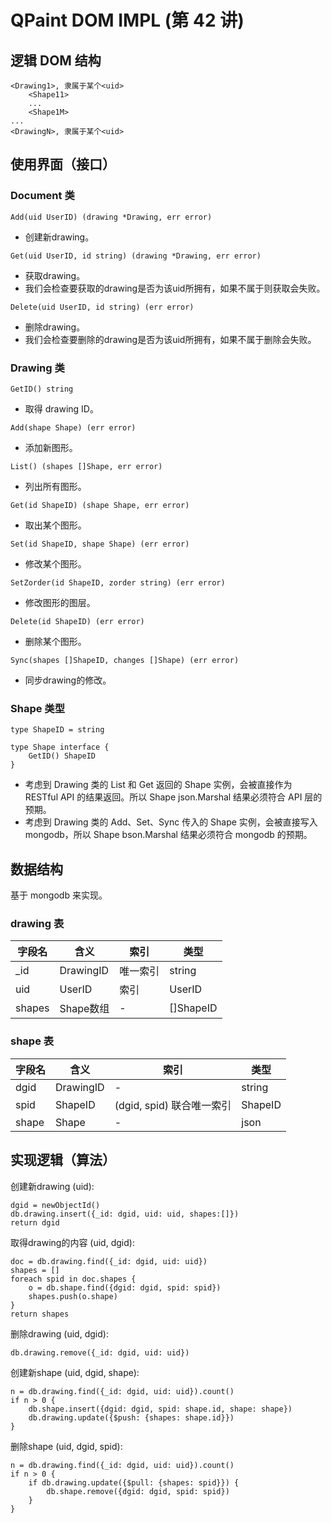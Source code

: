 QPaint DOM IMPL (第 42 讲)
========

## 逻辑 DOM 结构

```
<Drawing1>, 隶属于某个<uid>
    <Shape11>
    ...
    <Shape1M>
...
<DrawingN>, 隶属于某个<uid>
```

## 使用界面（接口）

### Document 类

```
Add(uid UserID) (drawing *Drawing, err error)
```
* 创建新drawing。 

```
Get(uid UserID, id string) (drawing *Drawing, err error)
```
* 获取drawing。
* 我们会检查要获取的drawing是否为该uid所拥有，如果不属于则获取会失败。 

```
Delete(uid UserID, id string) (err error)
```
* 删除drawing。
* 我们会检查要删除的drawing是否为该uid所拥有，如果不属于删除会失败。 


### Drawing 类

```
GetID() string
```
* 取得 drawing ID。

```
Add(shape Shape) (err error)
```
* 添加新图形。

```
List() (shapes []Shape, err error)
```
* 列出所有图形。

```
Get(id ShapeID) (shape Shape, err error)
```
* 取出某个图形。

```
Set(id ShapeID, shape Shape) (err error)
```
* 修改某个图形。

```
SetZorder(id ShapeID, zorder string) (err error)
```
* 修改图形的图层。

```
Delete(id ShapeID) (err error)
```
* 删除某个图形。

```
Sync(shapes []ShapeID, changes []Shape) (err error)
```
* 同步drawing的修改。

### Shape 类型

```
type ShapeID = string

type Shape interface {
	GetID() ShapeID
}
```
* 考虑到 Drawing 类的 List 和 Get 返回的 Shape 实例，会被直接作为 RESTful API 的结果返回。所以 Shape json.Marshal 结果必须符合 API 层的预期。
* 考虑到 Drawing 类的 Add、Set、Sync 传入的 Shape 实例，会被直接写入 mongodb，所以 Shape bson.Marshal 结果必须符合 mongodb 的预期。

## 数据结构

基于 mongodb 来实现。

### drawing 表

| 字段名 | 含义 | 索引 | 类型 |
| ------- | ------ | ---------- | ------ |
| _id | DrawingID | 唯一索引 | string |
| uid | UserID | 索引 | UserID |
| shapes | Shape数组 | - | []ShapeID |

### shape 表

| 字段名 | 含义 | 索引 | 类型 |
| ------- | ------ | ---------- | ------ |
| dgid | DrawingID | - | string |
| spid | ShapeID | (dgid, spid) 联合唯一索引 | ShapeID |
| shape | Shape | - | json |

## 实现逻辑（算法）

创建新drawing (uid):
```
dgid = newObjectId()
db.drawing.insert({_id: dgid, uid: uid, shapes:[]})
return dgid
```

取得drawing的内容 (uid, dgid):
```
doc = db.drawing.find({_id: dgid, uid: uid})
shapes = []
foreach spid in doc.shapes {
    o = db.shape.find({dgid: dgid, spid: spid})
    shapes.push(o.shape)
}
return shapes
```

删除drawing (uid, dgid):
```
db.drawing.remove({_id: dgid, uid: uid})
```

创建新shape (uid, dgid, shape):
```
n = db.drawing.find({_id: dgid, uid: uid}).count()
if n > 0 {
    db.shape.insert({dgid: dgid, spid: shape.id, shape: shape})
    db.drawing.update({$push: {shapes: shape.id}})
}
```

删除shape (uid, dgid, spid):
```
n = db.drawing.find({_id: dgid, uid: uid}).count()
if n > 0 {
    if db.drawing.update({$pull: {shapes: spid}}) {
        db.shape.remove({dgid: dgid, spid: spid})
    }
}
```
